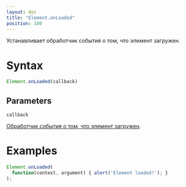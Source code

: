 ```yaml
---
layout: doc
title: "Element.onLoaded"
position: 100
---
```


Устанавливает обработчик события о том, что элемент загружен.

# Syntax

```js
Element.onLoaded(callback)
```

## Parameters

`callback`

[Обработчик события о том, что элемент загружен](../../Script/).

# Examples

```js
Element.onLoaded(
  function(context, argument) { alert('Element loaded!'); }
);
```
